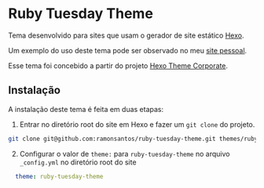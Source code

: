 # Ruby Tuesday Theme

Tema desenvolvido para sites que usam o gerador de site estático [Hexo](https://hexo.io/).

Um exemplo do uso deste tema pode ser observado no meu [site pessoal](https://ramonsantos.github.io/).

Esse tema foi concebido a partir do projeto [Hexo Theme Corporate](https://github.com/ptsteadman/hexo-theme-corporate).

## Instalação

A instalação deste tema é feita em duas etapas:

1. Entrar no diretório root do site em Hexo e fazer um `git clone` do projeto.

  ``` bash
  git clone git@github.com:ramonsantos/ruby-tuesday-theme.git themes/ruby-tuesday-theme
  ```
  
2. Configurar o valor de `theme:` para `ruby-tuesday-theme` no arquivo `_config.yml` no diretório root do site

  ```yml
  	theme: ruby-tuesday-theme
  ```
